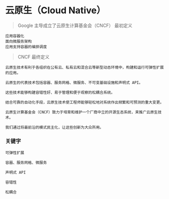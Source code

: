 # 云原生（Cloud Native）

> Google 主导成立了云原生计算基金会（CNCF） 最初定义

```
应用容器化
面向微服务架构
应用支持容器的编排调度
```

> CNCF 最终定义

```
云原生技术有利于各组织在公有云、私有云和混合云等新型动态环境中，构建和运行可弹性扩展的应用。

云原生的代表技术包括容器、服务网格、微服务、不可变基础设施和声明式 API。

这些技术能够构建容错性好、易于管理和便于观察的松耦合系统。

结合可靠的自动化手段，云原生技术使工程师能够轻松地对系统作出频繁和可预测的重大变更。

云原生计算基金会（CNCF）致力于培育和维护一个厂商中立的开源生态系统，来推广云原生技术。

我们通过将最前沿的模式民主化，让这些创新为大众所用。
```

### 关键字

```
可弹性扩展

容器、服务网格、微服务

声明式 API

容错性

松耦合
```